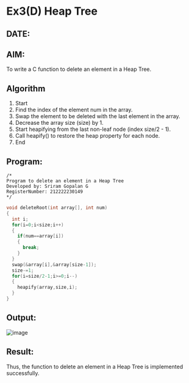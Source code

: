 # Ex3(D) Heap Tree
## DATE:
## AIM:
To write a C function to delete an element in a Heap Tree.

## Algorithm
1. Start 
2. Find the index of the element num in the array. 
3. Swap the element to be deleted with the last element in the array. 
4. Decrease the array size (size) by 1. 
5. Start heapifying from the last non-leaf node (index size/2 - 1). 
6. Call heapify() to restore the heap property for each node. 
7. End 
## Program:
```
/*
Program to delete an element in a Heap Tree
Developed by: Sriram Gopalan G
RegisterNumber: 212222230149  
*/
```
```c
void deleteRoot(int array[], int num) 
{ 
  int i; 
  for(i=0;i<size;i++) 
  { 
    if(num==array[i]) 
    { 
      break; 
    } 
  } 
  swap(&array[i],&array[size-1]); 
  size-=1; 
  for(i=size/2-1;i>=0;i--) 
  { 
    heapify(array,size,i); 
  } 
}
```
## Output:
![image](https://github.com/user-attachments/assets/9d5ef6da-1e3d-4259-8ff3-ee63be1fa51b)




## Result:
Thus, the function to delete an element in a Heap Tree is implemented successfully.
